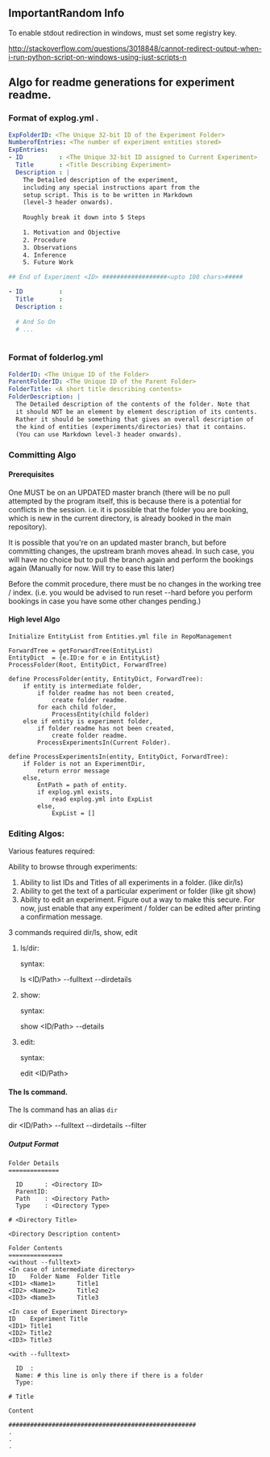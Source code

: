 ## ImportantRandom Info

To enable stdout redirection in windows, must set some registry key. 

http://stackoverflow.com/questions/3018848/cannot-redirect-output-when-i-run-python-script-on-windows-using-just-scripts-n

##  Algo for readme generations for experiment readme.

###   Format of explog.yml .

```yaml
ExpFolderID: <The Unique 32-bit ID of the Experiment Folder>
NumberofEntries: <The number of experiment entities stored>
ExpEntries:
- ID          : <The Unique 32-bit ID assigned to Current Experiment>
  Title       : <Title Describing Experiment>
  Description : |
    The Detailed description of the experiment,
    including any special instructions apart from the
    setup script. This is to be written in Markdown 
    (level-3 header onwards).
    
    Roughly break it down into 5 Steps
    
    1. Motivation and Objective
    2. Procedure
    3. Observations
    4. Inference
    5. Future Work

## End of Experiment <ID> ##################<upto 100 chars>#####

- ID          :
  Title       :
  Description :
  
  # And So On
  # ...
 
```

### Format of folderlog.yml

```yaml
FolderID: <The Unique ID of the Folder>
ParentFolderID: <The Unique ID of the Parent Folder>
FolderTitle: <A short title describing contents>
FolderDescription: |
  The Detailed description of the contents of the folder. Note that
  it should NOT be an element by element description of its contents.
  Rather it should be something that gives an overall description of 
  the kind of entities (experiments/directories) that it contains.
  (You can use Markdown level-3 header onwards).
```

###   Committing Algo

####    Prerequisites

One MUST be on an UPDATED master branch (there will be no pull attempted by the program itself, this is because there is a potential for conflicts in the session. i.e. it is possible that the folder you are booking, which is new in the current directory, is already booked in the main repository). 

It is possible that you're on an updated master branch, but before committing 
changes, the upstream branh moves ahead. In such case, you will have no choice 
but to pull the branch again and perform the bookings again (Manually for now. 
Will try to ease this later)

Before the commit procedure, there must be no changes in the working tree / index. (i.e. you would be advised to run reset --hard before you perform bookings in case you have some other changes pending.)

####    High level Algo

    Initialize EntityList from Entities.yml file in RepoManagement
    
    ForwardTree = getForwardTree(EntityList)
    EntityDict  = {e.ID:e for e in EntityList}
    ProcessFolder(Root, EntityDict, ForwardTree)
    
    define ProcessFolder(entity, EntityDict, ForwardTree):
        if entity is intermediate folder,
            if folder readme has not been created,
                create folder readme.
            for each child folder,
                ProcessEntity(child folder)
        else if entity is experiment folder,
            if folder readme has not been created,
                create folder readme.
            ProcessExperimentsIn(Current Folder).
    
    define ProcessExperimentsIn(entity, EntityDict, ForwardTree):
        if Folder is not an ExperimentDir,
            return error message
        else,
            EntPath = path of entity.
            if explog.yml exists,
                read explog.yml into ExpList
            else,
                ExpList = []


###   Editing Algos:

Various features required:

Ability to browse through experiments:

1.  Ability to list IDs and Titles of all experiments in a folder. 
    (like dir/ls)
2.  Ability to get the text of a particular experiment or folder 
    (like git show)
3.  Ability to edit an experiment. Figure out a way to make this secure. For 
    now, just enable that any experiment / folder can be edited after printing 
    a confirmation message.

3 commands required dir/ls, show, edit


1.  ls/dir:
    
    syntax:

      ls <ID/Path> --fulltext --dirdetails

2.  show:
    
    syntax:

      show <ID/Path> --details

3.  edit:

    syntax:

      edit <ID/Path>

####    The ls command.

The ls command has an alias `dir`

dir <ID/Path> --fulltext --dirdetails --filter <regexp>

#####     Output Format

```
Folder Details
==============

  ID      : <Directory ID>
  ParentID:
  Path    : <Directory Path>
  Type    : <Directory Type>

# <Directory Title>

<Directory Description content>

Folder Contents
===============
<without --fulltext>
<In case of intermediate directory>
ID    Folder Name  Folder Title
<ID1> <Name1>      Title1
<ID2> <Name2>      Title2
<ID3> <Name3>      Title3

<In case of Experiment Directory>
ID    Experiment Title
<ID1> Title1
<ID2> Title2
<ID3> Title3

<with --fulltext>

  ID  :
  Name: # this line is only there if there is a folder
  Type: 

# Title

Content

####################################################
.
.
.

```
